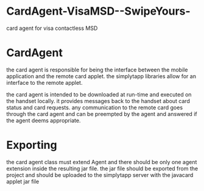 CardAgent-VisaMSD--SwipeYours-
==============================

card agent for visa contactless MSD


CardAgent
=========
the card agent is responsible for being the interface between the mobile application and the 
remote card applet.  the simplytapp libraries allow for an interface to the remote applet.

the card agent is intended to be downloaded at run-time and executed on the handset locally.
it provides messages back to the handset about card status and card requests.  any communication
to the remote card goes through the card agent and can be preempted by the agent and answered
if the agent deems appropriate.    

Exporting
=========
the card agent class must extend Agent and there should be only one agent extension inside the
resulting jar file.  the jar file should be exported from the project and should be uploaded
to the simplytapp server with the javacard applet jar file